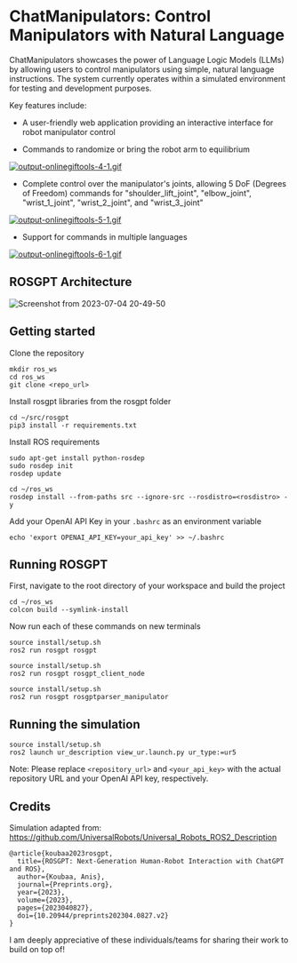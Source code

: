# ChatManipulators: Control Manipulators with Natural Language

ChatManipulators showcases the power of Language Logic Models (LLMs) by allowing users to control manipulators using simple, natural language instructions. The system currently operates within a simulated environment for testing and development purposes.

Key features include:
- A user-friendly web application providing an interactive interface for robot manipulator control

- Commands to randomize or bring the robot arm to equilibrium

[![output-onlinegiftools-4-1.gif](https://i.postimg.cc/NGkV1WYC/output-onlinegiftools-4-1.gif)](https://postimg.cc/MXXdw3n1)

- Complete control over the manipulator's joints, allowing 5 DoF (Degrees of Freedom) commands for "shoulder_lift_joint", "elbow_joint", "wrist_1_joint", "wrist_2_joint", and "wrist_3_joint"

[![output-onlinegiftools-5-1.gif](https://i.postimg.cc/3wQCfxFX/output-onlinegiftools-5-1.gif)](https://postimg.cc/gx4Znd5j)

- Support for commands in multiple languages

[![output-onlinegiftools-6-1.gif](https://i.postimg.cc/Ssvn5ZbB/output-onlinegiftools-6-1.gif)](https://postimg.cc/DJ1f4PZ6)

## ROSGPT Architecture

![Screenshot from 2023-07-04 20-49-50](https://github.com/Gaurang-1402/ChatDrones/assets/71042887/f3534fd5-1ac8-4d55-8e67-fb5f6c0ddf8d)


## Getting started

Clone the repository

```
mkdir ros_ws
cd ros_ws
git clone <repo_url>
```

Install rosgpt libraries from the rosgpt folder

```
cd ~/src/rosgpt
pip3 install -r requirements.txt
```

Install ROS requirements

```
sudo apt-get install python-rosdep
sudo rosdep init
rosdep update
```

```
cd ~/ros_ws
rosdep install --from-paths src --ignore-src --rosdistro=<rosdistro> -y
```


Add your OpenAI API Key in your ```.bashrc``` as an environment variable 

```
echo 'export OPENAI_API_KEY=your_api_key' >> ~/.bashrc
```


## Running ROSGPT

First, navigate to the root directory of your workspace and build the project

```
cd ~/ros_ws
colcon build --symlink-install
```
Now run each of these commands on new terminals

```
source install/setup.sh
ros2 run rosgpt rosgpt
```

```
source install/setup.sh
ros2 run rosgpt rosgpt_client_node 
```

```
source install/setup.sh
ros2 run rosgpt rosgptparser_manipulator
```

## Running the simulation

```
source install/setup.sh
ros2 launch ur_description view_ur.launch.py ur_type:=ur5

```

Note: Please replace `<repository_url>` and `<your_api_key>` with the actual repository URL and your OpenAI API key, respectively.


## Credits
Simulation adapted from: https://github.com/UniversalRobots/Universal_Robots_ROS2_Description

```
@article{koubaa2023rosgpt,
  title={ROSGPT: Next-Generation Human-Robot Interaction with ChatGPT and ROS},
  author={Koubaa, Anis},
  journal={Preprints.org},
  year={2023},
  volume={2023},
  pages={2023040827},
  doi={10.20944/preprints202304.0827.v2}
}

```
I am deeply appreciative of these individuals/teams for sharing their work to build on top of!
